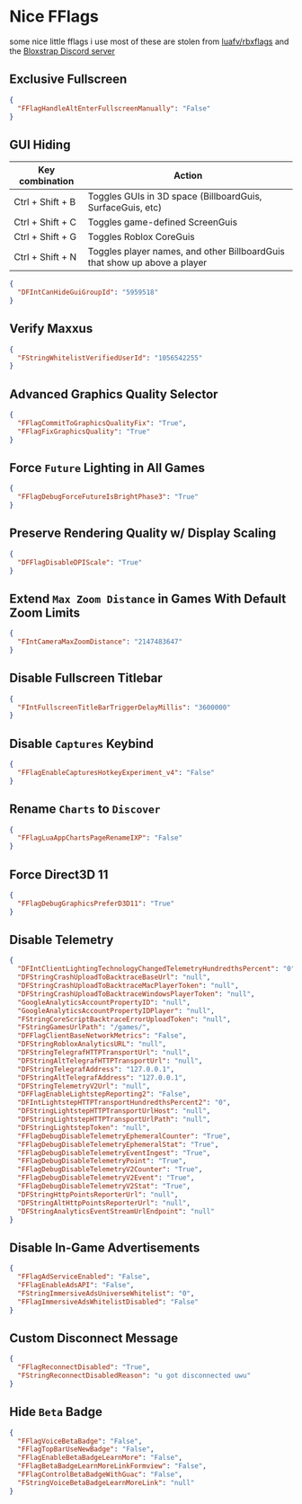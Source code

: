 
# Nice FFlags

some nice little fflags i use
most of these are stolen from [luafv/rbxflags](https://github.com/luafv/rbxflags) and the [Bloxstrap Discord server](https://discord.gg/nKjV3mGq6R)

## Exclusive Fullscreen

```json
{
  "FFlagHandleAltEnterFullscreenManually": "False"
}
```

## GUI Hiding

| Key combination  | Action                                                                    |
| ---------------- | ------------------------------------------------------------------------- |
| Ctrl + Shift + B | Toggles GUIs in 3D space (BillboardGuis, SurfaceGuis, etc)                |
| Ctrl + Shift + C | Toggles game-defined ScreenGuis                                           |
| Ctrl + Shift + G | Toggles Roblox CoreGuis                                                   |
| Ctrl + Shift + N | Toggles player names, and other BillboardGuis that show up above a player |

```json
{
  "DFIntCanHideGuiGroupId": "5959518"
}
```

## Verify Maxxus

```json
{
  "FStringWhitelistVerifiedUserId": "1056542255"
}
```

## Advanced Graphics Quality Selector

```json
{
  "FFlagCommitToGraphicsQualityFix": "True",
  "FFlagFixGraphicsQuality": "True"
}
```

## Force `Future` Lighting in All Games

```json
{
  "FFlagDebugForceFutureIsBrightPhase3": "True"
}
```

## Preserve Rendering Quality w/ Display Scaling

```json
{
  "DFFlagDisableDPIScale": "True"
}
```

## Extend `Max Zoom Distance` in Games With Default Zoom Limits

```json
{
  "FIntCameraMaxZoomDistance": "2147483647"
}
```

## Disable Fullscreen Titlebar

```json
{
  "FIntFullscreenTitleBarTriggerDelayMillis": "3600000"
}
```

## Disable `Captures` Keybind

```json
{
  "FFlagEnableCapturesHotkeyExperiment_v4": "False"
}
```

## Rename `Charts` to `Discover`

```json
{
  "FFlagLuaAppChartsPageRenameIXP": "False"
}
```

## Force Direct3D 11

```json
{
  "FFlagDebugGraphicsPreferD3D11": "True"
}
```

## Disable Telemetry

```json
{
  "DFIntClientLightingTechnologyChangedTelemetryHundredthsPercent": "0",
  "DFStringCrashUploadToBacktraceBaseUrl": "null",
  "DFStringCrashUploadToBacktraceMacPlayerToken": "null",
  "DFStringCrashUploadToBacktraceWindowsPlayerToken": "null",
  "GoogleAnalyticsAccountPropertyID": "null",
  "GoogleAnalyticsAccountPropertyIDPlayer": "null",
  "FStringCoreScriptBacktraceErrorUploadToken": "null",
  "FStringGamesUrlPath": "/games/",
  "DFFlagClientBaseNetworkMetrics": "False",
  "DFStringRobloxAnalyticsURL": "null",
  "DFStringTelegrafHTTPTransportUrl": "null",
  "DFStringAltTelegrafHTTPTransportUrl": "null",
  "DFStringTelegrafAddress": "127.0.0.1",
  "DFStringAltTelegrafAddress": "127.0.0.1",
  "DFStringTelemetryV2Url": "null",
  "DFFlagEnableLightstepReporting2": "False",
  "DFIntLightstepHTTPTransportHundredthsPercent2": "0",
  "DFStringLightstepHTTPTransportUrlHost": "null",
  "DFStringLightstepHTTPTransportUrlPath": "null",
  "DFStringLightstepToken": "null",
  "FFlagDebugDisableTelemetryEphemeralCounter": "True",
  "FFlagDebugDisableTelemetryEphemeralStat": "True",
  "FFlagDebugDisableTelemetryEventIngest": "True",
  "FFlagDebugDisableTelemetryPoint": "True",
  "FFlagDebugDisableTelemetryV2Counter": "True",
  "FFlagDebugDisableTelemetryV2Event": "True",
  "FFlagDebugDisableTelemetryV2Stat": "True",
  "DFStringHttpPointsReporterUrl": "null",
  "DFStringAltHttpPointsReporterUrl": "null",
  "DFStringAnalyticsEventStreamUrlEndpoint": "null"
}
```

## Disable In-Game Advertisements

```json
{
  "FFlagAdServiceEnabled": "False",
  "FFlagEnableAdsAPI": "False",
  "FStringImmersiveAdsUniverseWhitelist": "0",
  "FFlagImmersiveAdsWhitelistDisabled": "False"
}
```

## Custom Disconnect Message

```json
{
  "FFlagReconnectDisabled": "True",
  "FStringReconnectDisabledReason": "u got disconnected uwu"
}
```

## Hide `Beta` Badge

```json
{
  "FFlagVoiceBetaBadge": "False",
  "FFlagTopBarUseNewBadge": "False",
  "FFlagEnableBetaBadgeLearnMore": "False",
  "FFlagBetaBadgeLearnMoreLinkFormview": "False",
  "FFlagControlBetaBadgeWithGuac": "False",
  "FStringVoiceBetaBadgeLearnMoreLink": "null"
}
```
